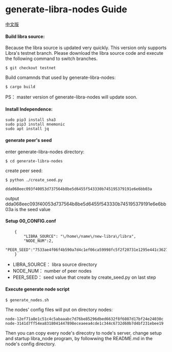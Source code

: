 
# generate-libra-nodes Guide

[中文版](README_cn.md)


#### Build libra source:

Because the libra source is updated very quickly. This version only supports Libra's testnet branch. Please download the libra source code and execute the following command to switch branches.


    $ git checkout testnet
    
Build comamnds that used by generate-libra-nodes:

    $ cargo build

PS： master version of generate-libra-nodes will update soon.


#### Install Independence:

	sudo pip3 install sha3
	sudo pip3 install mnemonic
	sudo apt install jq

#### generate peer's seed

enter generate-libra-nodes directory:

    $ cd generate-libra-nodes

create peer seed:

	$ python ./create_seed.py
	
	dda068eec093f40053d737564b8be5d6455f543330b745195379191e6e6bb03a

output dda068eec093f40053d737564b8be5d6455f543330b745195379191e6e6bb03a is the seed value

#### Setup 00_CONFIG.conf

        {
            "LIBRA_SOURCE": "\/home\/name\/new-libra\/libra",
            "NODE_NUM":2,
            "PEER_SEED":"7533ae4f06f4b590a7d4c1ef06ca59998fc5f2f20731e1295e441c36277d4e32"
        }


- LIBRA_SOURCE： libra source directory
- NODE_NUM： number of peer nodes
- PEER_SEED： seed value that create by create_seed.py on last step

#### Execute generate node script

	$ generate_nodes.sh

The nodes' config files will put on directory nodes:

    node-12ef71a8e1c51c4c5abaaabc7d76be85296dbed6632f8f6087d17bf24e24030c
    node-3141d7ff54ea8318041447898eceaeea4cde1c344c6732d60b7d4bf231ebee19

Then you can copy every node's direcotry to node's server, change setup and startup libra_node program, by followwing the README.md in the node's config directory.

